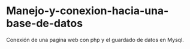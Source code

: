 # Manejo-y-conexion-hacia-una-base-de-datos
Conexión de una pagina web con php y el guardado de datos en Mysql.
